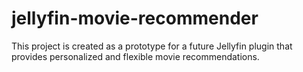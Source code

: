 # jellyfin-movie-recommender
This project is created as a prototype for a future Jellyfin plugin that provides personalized and flexible movie recommendations.

